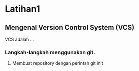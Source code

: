 # Latihan1

## Mengenal Version Control System (VCS)
VCS adalah ...

### Langkah-langkah menggunakan git.
1. Membuat repository dengan perintah git init


